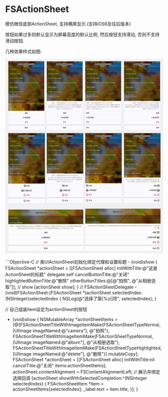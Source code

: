 # FSActionSheet
模仿微信底部ActionSheet, 支持横屏显示.(支持iOS6及往后版本)<p>
按钮如果过多则默认显示为屏幕高度的默认比例, 然后按钮支持滑动, 否则不支持滑动按钮.<p>
几种效果样式如图:<p>
![Example screenshot](https://raw.githubusercontent.com/lifution/TestImages/master/FSActionSheetShot/ScreenShot.jpg)<p>
<P>
```Objective-C
// 类UIActionSheet初始化绑定代理和设置标题
- (void)show {
	FSActionSheet *actionSheet = [[FSActionSheet alloc] initWithTitle:@"这是ActionSheet的标题" delegate:self cancelButtonTitle:@"关闭" highlightedButtonTitle:@"删除" otherButtonTitles:@[@"拍照", @"从相册选取"]];
	// show
	[actionSheet show];
}
// FSActionSheetDelegate
- (void)FSActionSheet:(FSActionSheet *)actionSheet selectedIndex:(NSInteger)selectedIndex {
    NSLog(@"选择了第[%zi]项", selectedIndex);
}

// 自己组装item设定为actionSheet的按钮
- (void)show {
	NSMutableArray *actionSheetItems = [@[FSActionSheetTitleWithImageItemMake(FSActionSheetTypeNormal, [UIImage imageNamed:@"camera"], @"拍照"),
                                   	    FSActionSheetTitleWithImageItemMake(FSActionSheetTypeNormal, [UIImage imageNamed:@"album"], @"从相册选取"),
                                      	 FSActionSheetTitleWithImageItemMake(FSActionSheetTypeHighlighted, [UIImage imageNamed:@"delete"], @"删除")]
                                    	   mutableCopy];
	FSActionSheet *actionSheet = [[FSActionSheet alloc] initWithTitle:nil cancelTitle:@"关闭" items:actionSheetItems];
	actionSheet.contentAlignment = FSContentAlignmentLeft;
	// 展示并绑定选择回调
	[actionSheet showWithSelectedCompletion:^(NSInteger selectedIndex) {
		FSActionSheetItem *item = actionSheetItems[selectedIndex];		_label.text = item.title;
	}];
}

```